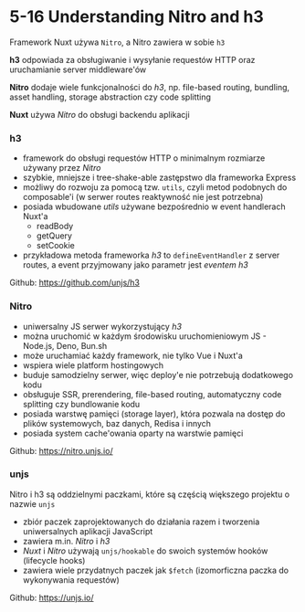 # 5-16 Understanding Nitro and h3

Framework Nuxt używa `Nitro`, a Nitro zawiera w sobie `h3`

**h3** odpowiada za obsługiwanie i wysyłanie requestów HTTP oraz uruchamianie server middleware'ów

**Nitro** dodaje wiele funkcjonalności do *h3*, np. file-based routing, bundling, asset handling, storage abstraction czy code splitting

**Nuxt** używa *Nitro* do obsługi backendu aplikacji

### h3
- framework do obsługi requestów HTTP o minimalnym rozmiarze używany przez *Nitro*
- szybkie, mniejsze i tree-shake-able zastępstwo dla frameworka Express
- możliwy do rozwoju za pomocą tzw. `utils`, czyli metod podobnych do composable'i (w serwer routes reaktywność nie jest potrzebna)
- posiada wbudowane *utils* używane bezpośrednio w event handlerach Nuxt'a
    - readBody
    - getQuery
    - setCookie
- przykładowa metoda frameworka *h3* to `defineEventHandler` z server routes, a event przyjmowany jako parametr jest *eventem h3*

Github: https://github.com/unjs/h3

### Nitro
- uniwersalny JS serwer wykorzystujący *h3*
- można uruchomić w każdym środowisku uruchomieniowym JS - Node.js, Deno, Bun.sh
- może uruchamiać każdy framework, nie tylko Vue i Nuxt'a
- wspiera wiele platform hostingowych
- buduje samodzielny serwer, więc deploy'e nie potrzebują dodatkowego kodu
- obsługuje SSR, prerendering, file-based routing, automatyczny code splitting czy bundlowanie kodu
- posiada warstwę pamięci (storage layer), która pozwala na dostęp do plików systemowych, baz danych, Redisa i innych
- posiada system cache'owania oparty na warstwie pamięci

Github: https://nitro.unjs.io/


### unjs
Nitro i h3 są oddzielnymi paczkami, które są częścią większego projektu o nazwie `unjs`
- zbiór paczek zaprojektowanych do działania razem i tworzenia uniwersalnych aplikacji JavaScript
- zawiera m.in. *Nitro* i *h3*
- *Nuxt* i *Nitro* używają `unjs/hookable` do swoich systemów hooków (lifecycle hooks)
- zawiera wiele przydatnych paczek jak `$fetch` (izomorficzna paczka do wykonywania requestów)

Github: https://unjs.io/

